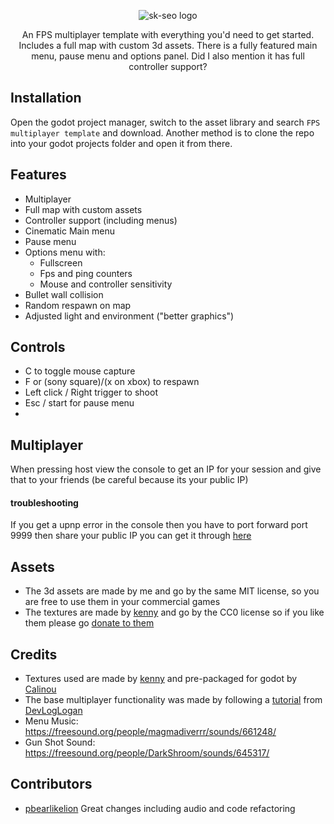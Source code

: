 <p align="center">
  <img src="https://github.com/user-attachments/assets/38561c4c-d22c-4d7d-9dc2-8fd8de6a8f66" alt="sk-seo logo" />
</p>

<p align="center">
An FPS multiplayer template with everything you'd need to get started. Includes a full map with custom 3d assets.
There is a fully featured main menu, pause menu and options panel. Did I also mention it has full controller support?
</p>

## Installation
  Open the godot project manager, switch to the asset library and search ``FPS multiplayer template`` and download. Another method is to clone the repo into your godot projects folder and open it from there.

## Features
- Multiplayer
- Full map with custom assets
- Controller support (including menus)
- Cinematic Main menu
- Pause menu
- Options menu with:
  - Fullscreen
  - Fps and ping counters
  - Mouse and controller sensitivity
- Bullet wall collision
- Random respawn on map
- Adjusted light and environment ("better graphics")

## Controls
  - C to toggle mouse capture
  - F or (sony square)/(x on xbox) to respawn
  - Left click / Right trigger to shoot
  - Esc / start for pause menu
  - 

## Multiplayer
When pressing host view the console to get an IP for your session and give that to your friends (be careful because its your public IP)

#### troubleshooting
If you get a upnp error in the console then you have to port forward port 9999 then share your public IP you can get it through [here](https://api.ipify.org/)
 
## Assets
- The 3d assets are made by me and go by the same MIT license, so you are free to use them in your commercial games
- The textures are made by [kenny](https://kenney.itch.io/) and go by the CC0 license so if you like them please go [donate to them](https://kenney.itch.io/kenney-donation)

## Credits
- Textures used are made by [kenny](https://kenney.itch.io/) and pre-packaged for godot by [Calinou](https://godotengine.org/asset-library/asset?user=Calinou)
- The base multiplayer functionality was made by following a [tutorial](https://www.youtube.com/watch?v=n8D3vEx7NAE) from [DevLogLogan](https://www.youtube.com/@DevLogLogan)
- Menu Music: https://freesound.org/people/magmadiverrr/sounds/661248/
- Gun Shot Sound: https://freesound.org/people/DarkShroom/sounds/645317/

## Contributors
- [pbearlikelion](https://github.com/bearlikelion) Great changes including audio and code refactoring
